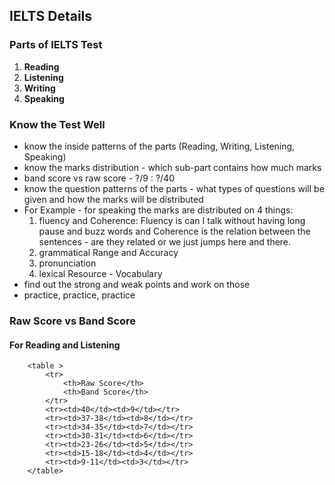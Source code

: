## **IELTS Details**

### **Parts of IELTS Test**
1. **Reading**
2. **Listening**
3. **Writing**
4. **Speaking**

### **Know the Test Well**
- know the inside patterns of the parts (Reading, Writing, Listening, Speaking)
- know the marks distribution - which sub-part contains how much marks
- band score vs raw score - ?/9 : ?/40
- know the question patterns of the parts - what types of questions will be given and how the marks will be distributed
- For Example - for speaking the marks are distributed on 4 things:
	1. fluency and Coherence: Fluency is can I talk without having long pause and buzz words and Coherence is the relation between the sentences - are they related or we just jumps here and there.
	2. grammatical Range and Accuracy
	3. pronunciation
	4. lexical Resource - Vocabulary
- find out the strong and weak points and work on those
- practice, practice, practice

### **Raw Score vs Band Score**
#### **For Reading and Listening**
        <table >
            <tr>
                <th>Raw Score</th>
                <th>Band Score</th>
            </tr>
            <tr><td>40</td><td>9</td></tr>
            <tr><td>37-38</td><td>8</td></tr>
            <tr><td>34-35</td><td>7</td></tr>
            <tr><td>30-31</td><td>6</td></tr>
            <tr><td>23-26</td><td>5</td></tr>
            <tr><td>15-18</td><td>4</td></tr>
            <tr><td>9-11</td><td>3</td></tr>
        </table>